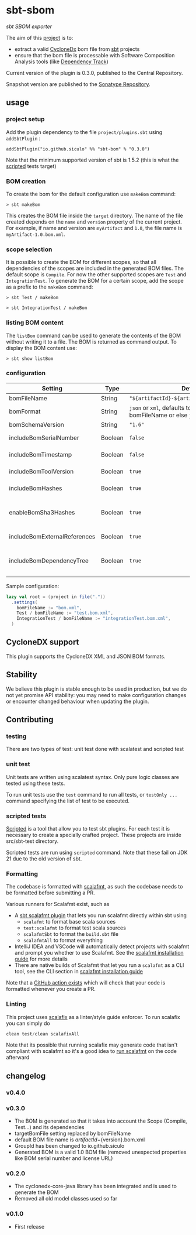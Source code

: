 <!--
SPDX-FileCopyrightText: The sbt-sbom team

SPDX-License-Identifier: MIT
-->

# sbt-sbom

*sbt SBOM exporter*

The aim of this [project](https://github.com/sbt/sbt-sbom/) is to:

- extract a valid [CycloneDx](https://cyclonedx.org/) bom file from [sbt](https://www.scala-sbt.org/) projects
- ensure that the bom file is processable with Software Composition Analysis tools (like [Dependency Track](https://dependencytrack.org/))

Current version of the plugin is 0.3.0, published to the Central Repository.

Snapshot version are published to the [Sonatype Repository](https://s01.oss.sonatype.org/content/repositories/snapshots).

## usage

### project setup

Add the plugin dependency to the file `project/plugins.sbt` using `addSbtPlugin` :

`addSbtPlugin("io.github.siculo" %% "sbt-bom" % "0.3.0")`

Note that the minimum supported version of sbt is 1.5.2 (this is what the [scripted](https://www.scala-sbt.org/1.x/docs/Testing-sbt-plugins.html#scripted+test+framework) tests target)

### BOM creation

To create the bom for the default configuration use `makeBom` command:

`> sbt makeBom`

This creates the BOM file inside the `target` directory. The name of the file created depends on the `name` and `version` property of the current project. For example, if name and version are `myArtifact` and `1.0`, the file name is `myArtifact-1.0.bom.xml`.

### scope selection

It is possible to create the BOM for different scopes, so that all dependencies of the scopes are included in the generated BOM files. The default scope is `Compile`. For now the other supported scopes are `Test` and `IntegrationTest`. To generate the BOM for a certain scope, add the scope as a prefix to the `makeBom` command:

`> sbt Test / makeBom`

`> sbt IntegrationTest / makeBom`

### listing BOM content

The `listBom` command can be used to generate the contents of the BOM without writing it to a file. The BOM is returned as command output. To display the BOM content use: 

`> sbt show listBom`

### configuration

| Setting                      | Type    | Default                                                                | Description                                                     |
|------------------------------|---------|------------------------------------------------------------------------|-----------------------------------------------------------------|
| bomFileName                  | String  | `"${artifactId}-${artifactVersion}.bom.xml"`                           | bom file name                                                   |
| bomFormat                    | String  | `json` or `xml`, defaults to the format of bomFileName or else `json`  | bom format                                                      |
| bomSchemaVersion             | String  | `"1.6"`                                                                | bom schema version                                              |
| includeBomSerialNumber       | Boolean | `false`                                                                | include serial number in bom                                    |
| includeBomTimestamp          | Boolean | `false`                                                                | include timestamp in bom                                        |
| includeBomToolVersion        | Boolean | `true`                                                                 | include tool version in bom                                     |
| includeBomHashes             | Boolean | `true`                                                                 | include artifact hashes in bom                                  |
| enableBomSha3Hashes          | Boolean | `true`                                                                 | enable the generation of sha3 hashes (not available on java 8)  |
| includeBomExternalReferences | Boolean | `true`                                                                 | include external references in bom                              |
| includeBomDependencyTree     | Boolean | `true`                                                                 | include dependency tree in bom (bomSchemaVersion 1.1 and later) |

Sample configuration:

```scala
lazy val root = (project in file("."))
  .settings(
    bomFileName := "bom.xml",
    Test / bomFileName := "test.bom.xml",
    IntegrationTest / bomFileName := "integrationTest.bom.xml",
  )
```

## CycloneDX support

This plugin supports the CycloneDX XML and JSON BOM formats.

## Stability

We believe this plugin is stable enough to be used in production, but
we do not yet promise API stability: you may need to make configuration
changes or encounter changed behaviour when updating the plugin.

## Contributing

### testing

There are two types of test: unit test done with scalatest and scripted test

### unit test

Unit tests are written using scalatest syntax. Only pure logic classes are tested using these tests.

To run unit tests use the `test` command to run all tests, or `testOnly ...` command specifying the list of test to be
executed.

### scripted tests

[Scripted](https://www.scala-sbt.org/1.x/docs/Testing-sbt-plugins.html) is a tool that allow you to test sbt plugins.
For each test it is necessary to create a specially crafted project. These projects are inside src/sbt-test directory.

Scripted tests are run using `scripted` command. Note that these fail on JDK 21 due to the old version of sbt.

### Formatting

The codebase is formatted with [scalafmt](https://scalameta.org/scalafmt/), as such the codebase needs to be formatted
before submitting a PR.

Various runners for Scalafmt exist, such as
* A [sbt scalafmt plugin](https://github.com/scalameta/sbt-scalafmt) that lets you run scalafmt directly within sbt using
    * `scalafmt` to format base scala sources
    * `test:scalafmt` to format test scala sources
    * `scalafmtSbt` to format the `build.sbt` file
    * `scalafmtAll` to format everything
* IntelliJ IDEA and VSCode will automatically detect projects with scalafmt and prompt you whether to use Scalafmt. See
  the [scalafmt installation guide][scalafmt-installation-link] for more details
* There are native builds of Scalafmt that let you run a `scalafmt` as a CLI tool, see the CLI section in
  [scalafmt installation guide][scalafmt-installation-link]

Note that a [GitHub action exists](https://github.com/sbt/sbt-sbom/blob/main/.github/workflows/format.yml) which will
check that your code is formatted whenever you create a PR.

### Linting

This project uses [scalafix](https://scalacenter.github.io/scalafix/) as a linter/style guide enforcer. To run scalafix
you can simply do

```sbt
clean test/clean scalafixAll
```

Note that its possible that running scalafix may generate code that isn't compliant with scalafmt so it's
a good idea to [run scalafmt](#formatting) on the code afterward

## changelog

### v0.4.0

### v0.3.0
- The BOM is generated so that it takes into account the Scope (Compile, Test...) and its dependencies
- targetBomFile setting replaced by bomFileName
- default BOM file name is ${artifactId}-${version}.bom.xml
- GroupId has been changed to io.github.siculo
- Generated BOM is a valid 1.0 BOM file (removed unespected properties like BOM serial number and license URL)

### v0.2.0
- The cyclonedx-core-java library has been integrated and is used to generate the BOM
- Removed all old model classes used so far

### v0.1.0
- First release

[scalafmt-installation-link]: https://scalameta.org/scalafmt/docs/installation.html
